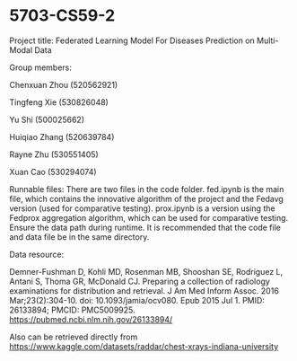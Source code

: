 # 5703-CS59-2
Project title: Federated Learning Model For Diseases Prediction on Multi-Modal Data

Group members: 

Chenxuan Zhou (520562921)

Tingfeng Xie (530826048)

Yu Shi (500025662)

Huiqiao Zhang (520639784)

Rayne Zhu (530551405)

Xuan Cao (530294074)

Runnable files: There are two files in the code folder. fed.ipynb is the main file, which contains the innovative algorithm of the project and the Fedavg version (used for comparative testing). prox.ipynb is a version using the Fedprox aggregation algorithm, which can be used for comparative testing.
Ensure the data path during runtime. It is recommended that the code file and data file be in the same directory.

Data resource:

Demner-Fushman D, Kohli MD, Rosenman MB, Shooshan SE, Rodriguez L, Antani S, Thoma GR, McDonald CJ. Preparing a collection of radiology examinations for distribution and retrieval. J Am Med Inform Assoc. 2016 Mar;23(2):304-10. doi: 10.1093/jamia/ocv080. Epub 2015 Jul 1. PMID: 26133894; PMCID: PMC5009925.
https://pubmed.ncbi.nlm.nih.gov/26133894/

Also can be retrieved directly from https://www.kaggle.com/datasets/raddar/chest-xrays-indiana-university
